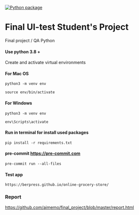 [![Python package](https://github.com/aimemo/final_project/actions/workflows/python-publish.yml/badge.svg)](https://github.com/aimemo/final_project/actions/workflows/python-publish.yml)

# Final UI-test Student's Project
Final project / QA Python


#### Use python 3.8 +

Create and activate virtual environments

#### For Mac OS
```
python3 -m venv env

source env/bin/activate
```

#### For Windows
```
python3 -m venv env

env\Scripts\activate
```


#### Run in terminal for install used packages


```
pip install -r requirements.txt
```


#### pre-commit https://pre-commit.com

```
pre-commit run --all-files
```


#### Test app

```
https://berpress.github.io/online-grocery-store/
```

### Report

https://github.com/aimemo/final_project/blob/master/report.html

<!-- 
### Allure

pytest --alluredir=allure-results/

 -->
